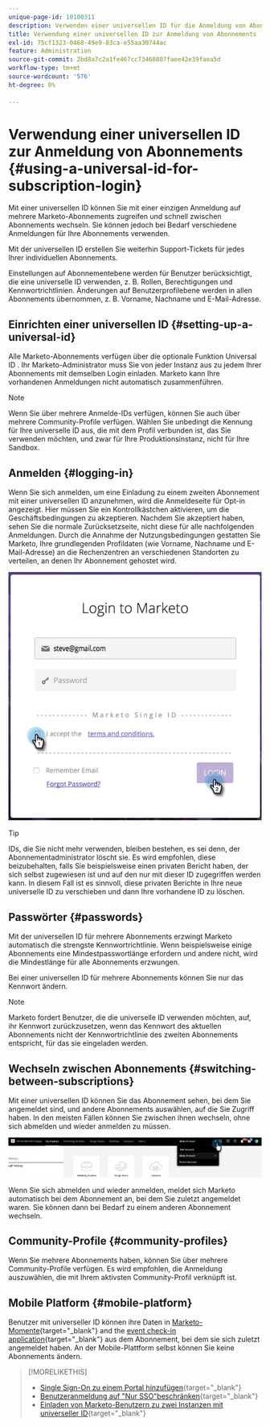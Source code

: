 ```yaml
---
unique-page-id: 10100311
description: Verwenden einer universellen ID für die Anmeldung von Abonnements - Marketo Docs - Produktdokumentation
title: Verwendung einer universellen ID zur Anmeldung von Abonnements
exl-id: 75cf1323-0468-49e9-83ca-e55aa30744ac
feature: Administration
source-git-commit: 2bd8a7c2a1fe467cc73460807faee42e39faea5d
workflow-type: tm+mt
source-wordcount: '576'
ht-degree: 0%

---
```


# Verwendung einer universellen ID zur Anmeldung von Abonnements {#using-a-universal-id-for-subscription-login}

Mit einer universellen ID können Sie mit einer einzigen Anmeldung auf mehrere Marketo-Abonnements zugreifen und schnell zwischen Abonnements wechseln. Sie können jedoch bei Bedarf verschiedene Anmeldungen für Ihre Abonnements verwenden.

Mit der universellen ID erstellen Sie weiterhin Support-Tickets für jedes Ihrer individuellen Abonnements.

Einstellungen auf Abonnementebene werden für Benutzer berücksichtigt, die eine universelle ID verwenden, z. B. Rollen, Berechtigungen und Kennwortrichtlinien. Änderungen auf Benutzerprofilebene werden in allen Abonnements übernommen, z. B. Vorname, Nachname und E-Mail-Adresse.

## Einrichten einer universellen ID {#setting-up-a-universal-id}

Alle Marketo-Abonnements verfügen über die optionale Funktion Universal ID . Ihr Marketo-Administrator muss Sie von jeder Instanz aus zu jedem Ihrer Abonnements mit demselben Login einladen. Marketo kann Ihre vorhandenen Anmeldungen nicht automatisch zusammenführen.

>[!NOTE]
>
>Wenn Sie über mehrere Anmelde-IDs verfügen, können Sie auch über mehrere Community-Profile verfügen. Wählen Sie unbedingt die Kennung für Ihre universelle ID aus, die mit dem Profil verbunden ist, das Sie verwenden möchten, und zwar für Ihre Produktionsinstanz, nicht für Ihre Sandbox.

## Anmelden {#logging-in}

Wenn Sie sich anmelden, um eine Einladung zu einem zweiten Abonnement mit einer universellen ID anzunehmen, wird die Anmeldeseite für Opt-in angezeigt. Hier müssen Sie ein Kontrollkästchen aktivieren, um die Geschäftsbedingungen zu akzeptieren. Nachdem Sie akzeptiert haben, sehen Sie die normale Zurücksetzseite, nicht diese für alle nachfolgenden Anmeldungen. Durch die Annahme der Nutzungsbedingungen gestatten Sie Marketo, Ihre grundlegenden Profildaten (wie Vorname, Nachname und E-Mail-Adresse) an die Rechenzentren an verschiedenen Standorten zu verteilen, an denen Ihr Abonnement gehostet wird.

![](assets/using-a-universal-id-for-subscription-login-1.png)

>[!TIP]
>
>IDs, die Sie nicht mehr verwenden, bleiben bestehen, es sei denn, der Abonnementadministrator löscht sie. Es wird empfohlen, diese beizubehalten, falls Sie beispielsweise einen privaten Bericht haben, der sich selbst zugewiesen ist und auf den nur mit dieser ID zugegriffen werden kann. In diesem Fall ist es sinnvoll, diese privaten Berichte in Ihre neue universelle ID zu verschieben und dann Ihre vorhandene ID zu löschen.

## Passwörter {#passwords}

Mit der universellen ID für mehrere Abonnements erzwingt Marketo automatisch die strengste Kennwortrichtlinie. Wenn beispielsweise einige Abonnements eine Mindestpasswortlänge erfordern und andere nicht, wird die Mindestlänge für alle Abonnements erzwungen.

Bei einer universellen ID für mehrere Abonnements können Sie nur das Kennwort ändern.

>[!NOTE]
>
>Marketo fordert Benutzer, die die universelle ID verwenden möchten, auf, ihr Kennwort zurückzusetzen, wenn das Kennwort des aktuellen Abonnements nicht der Kennwortrichtlinie des zweiten Abonnements entspricht, für das sie eingeladen werden.

## Wechseln zwischen Abonnements {#switching-between-subscriptions}

Mit einer universellen ID können Sie das Abonnement sehen, bei dem Sie angemeldet sind, und andere Abonnements auswählen, auf die Sie Zugriff haben. In den meisten Fällen können Sie zwischen ihnen wechseln, ohne sich abmelden und wieder anmelden zu müssen.

![](assets/using-a-universal-id-for-subscription-login-2.png)

Wenn Sie sich abmelden und wieder anmelden, meldet sich Marketo automatisch bei dem Abonnement an, bei dem Sie zuletzt angemeldet waren. Sie können dann bei Bedarf zu einem anderen Abonnement wechseln.

## Community-Profile {#community-profiles}

Wenn Sie mehrere Abonnements haben, können Sie über mehrere Community-Profile verfügen. Es wird empfohlen, die Anmeldung auszuwählen, die mit Ihrem aktivsten Community-Profil verknüpft ist.

## Mobile Platform {#mobile-platform}

Benutzer mit universeller ID können ihre Daten in [Marketo-Momente](/help/marketo/product-docs/core-marketo-concepts/mobile-apps/marketo-moments/understanding-moments/understanding-marketo-moments.md){target="_blank"} and the [event check-in application](/help/marketo/product-docs/core-marketo-concepts/mobile-apps/event-check-in/event-check-in-overview.md){target="_blank"} aus dem Abonnement, bei dem sie sich zuletzt angemeldet haben. An der Mobile-Plattform selbst können Sie keine Abonnements ändern.

>[!MORELIKETHIS]
>
>* [Single Sign-On zu einem Portal hinzufügen](/help/marketo/product-docs/administration/additional-integrations/add-single-sign-on-to-a-portal.md){target="_blank"}
>* [Benutzeranmeldung auf &quot;Nur SSO&quot;beschränken](/help/marketo/product-docs/administration/additional-integrations/restrict-user-login-to-sso-only.md){target="_blank"}
>* [Einladen von Marketo-Benutzern zu zwei Instanzen mit universeller ID](https://nation.marketo.com/t5/Knowledgebase/Inviting-Marketo-Users-to-Two-Instances-with-Universal-ID-UID/ta-p/251122){target="_blank"}
